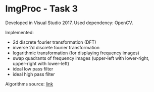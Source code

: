 # ImgProc - Task 3

Developed in Visual Studio 2017.
Used dependency: OpenCV.

Implemented:
* 2d discrete fourier transformation (DFT)
* inverse 2d discrete fourier transformation
* logarithmic transformation (for displaying frequency images)
* swap quadrants of frequency images (upper-left with lower-right, upper-right with lower-left)
* ideal low pass filter
* ideal high pass filter

Algorithms source: [link](https://homepages.inf.ed.ac.uk/rbf/HIPR2/fourier.htm)